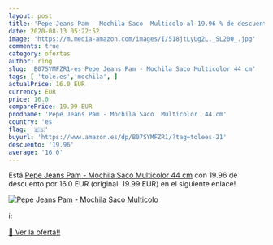 ```yaml
---
layout: post
title: 'Pepe Jeans Pam - Mochila Saco  Multicolo al 19.96 % de descuento'
date: 2020-08-13 05:22:52
image: 'https://m.media-amazon.com/images/I/518jtLyUg2L._SL200_.jpg'
comments: true
category: ofertas
author: ring
slug: 'B07SYMFZR1-es Pepe Jeans Pam - Mochila Saco Multicolor 44 cm'
tags: [ 'tole.es','mochila', ]
actualPrice: 16.0 EUR
currency: EUR
price: 16.0
comparePrice: 19.99 EUR
prodname: 'Pepe Jeans Pam - Mochila Saco  Multicolor  44 cm'
country: 'es'
flag: '🇪🇸'
buyurl: 'https://www.amazon.es/dp/B07SYMFZR1/?tag=tolees-21'
descuento: '19.96'
average: '16.0'
---
```


Está [Pepe Jeans Pam - Mochila Saco  Multicolor  44 cm](https://www.amazon.es/dp/B07SYMFZR1/?tag=tolees-21) con 19.96 de descuento por 16.0 EUR (original: 19.99 EUR) en el siguiente enlace!

[![Pepe Jeans Pam - Mochila Saco  Multicolo](https://m.media-amazon.com/images/I/518jtLyUg2L._SL200_.jpg)](https://www.amazon.es/dp/B07SYMFZR1/?tag=tolees-21)

ℹ️:


[🛒 Ver la oferta!!](https://www.amazon.es/dp/B07SYMFZR1/?tag=tolees-21)
